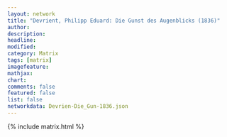 ```yaml
---
layout: network
title: "Devrient, Philipp Eduard: Die Gunst des Augenblicks (1836)"
author:
description:
headline:
modified:
category: Matrix
tags: [matrix]
imagefeature: 
mathjax: 
chart: 
comments: false
featured: false
list: false
networkdata: Devrien-Die_Gun-1836.json
---
```

{% include matrix.html %}
